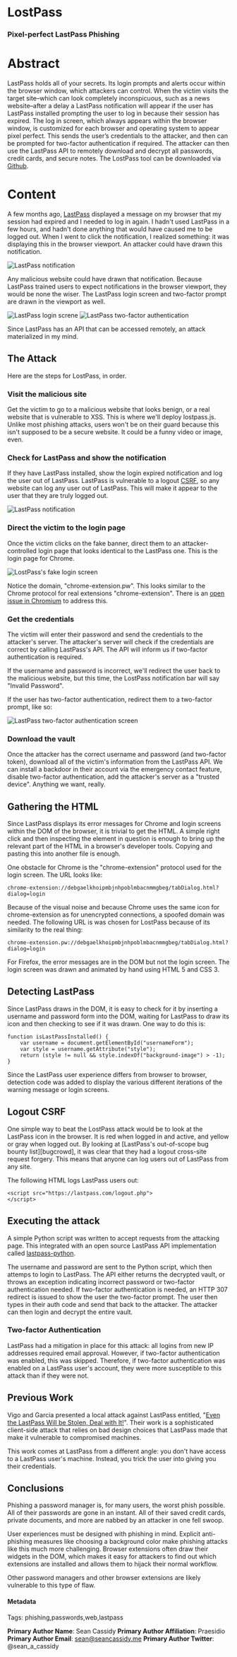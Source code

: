 # LostPass
### Pixel-perfect LastPass Phishing

# Abstract

LastPass holds all of your secrets. Its login prompts and alerts occur within the browser window, which attackers can control. When the victim visits the target site–which can look completely inconspicuous, such as a news website–after a delay a LastPass notification will appear if the user has LastPass installed prompting the user to log in because their session has expired. The log in screen, which always appears within the browser window, is customized for each browser and operating system to appear pixel perfect. This sends the user’s credentials to the attacker, and then can be prompted for two-factor authentication if required. The attacker can then use the LastPass API to remotely download and decrypt all passwords, credit cards, and secure notes. The LostPass tool can be downloaded via [Github][github].

# Content

A few months ago, [LastPass][lastpass] displayed a message on my browser that my session had expired and I needed to log in again. I hadn't used LastPass in a few hours, and hadn't done anything that would have caused me to be logged out. When I went to click the notification, I realized something: it was displaying this in the browser viewport. An attacker could have drawn this notification.

![LastPass notification](imgs/01_lastpass_notification.png)

Any malicious website could have drawn that notification. Because LastPass trained users to expect notifications in the browser viewport, they would be none the wiser. The LastPass login screen and two-factor prompt are drawn in the viewport as well.

![LastPass login screne](imgs/01_lastpass_login.png)
![LastPass two-factor authentication](imgs/01_lastpass_2fa.png)

Since LastPass has an API that can be accessed remotely, an attack materialized in my mind.

## The Attack

Here are the steps for LostPass, in order.

### Visit the malicious site

Get the victim to go to a malicious website that looks benign, or a real website that is vulnerable to XSS. This is where we'll deploy lostpass.js. Unlike most phishing attacks, users won't be on their guard because this isn't supposed to be a secure website. It could be a funny video or image, even.

### Check for LastPass and show the notification

If they have LastPass installed, show the login expired notification and log the user out of LastPass. LastPass is vulnerable to a logout [CSRF][csrf], so any website can log any user out of LastPass. This will make it appear to the user that they are truly logged out.

![LastPass notification](/imgs/01_lastpass_notification.png)

### Direct the victim to the login page

Once the victim clicks on the fake banner, direct them to an
attacker-controlled login page that looks identical to the LastPass one. This
is the login page for Chrome.

![LostPass's fake login screen](/imgs/01_lastpass_login.png)

Notice the domain, "chrome-extension.pw". This looks similar to the Chrome
protocol for real extensions "chrome-extension". There is an [open issue in
Chromium][chromebug] to address this.

### Get the credentials

The victim will enter their password and send the credentials to the
attacker's server. The attacker's server will check if the credentials are
correct by calling LastPass's API. The API will inform us if two-factor 
authentication is required.

If the username and password is incorrect, we'll redirect the user back to the
malicious website, but this time, the LostPass notification bar will say
"Invalid Password".

If the user has two-factor authentication, redirect them to a two-factor
prompt, like so:

![LastPass two-factor authentication screen](/imgs/lastpass_2fa.png)

### Download the vault

Once the attacker has the correct username and password (and two-factor
token), download all of the victim's information from the LastPass API. We can
install a backdoor in their account via the emergency contact feature, disable
two-factor authentication, add the attacker's server as a "trusted device".
Anything we want, really.

## Gathering the HTML

Since LastPass displays its error messages for Chrome and login screens within 
the DOM of the browser, it is trivial to get the HTML. A simple right click and
then inspecting the element in question is enough to bring up the relevant part
of the HTML in a browser's developer tools. Copying and pasting this into
another file is enough.

One obstacle for Chrome is the "chrome-extension" protocol used for the login
screen. The URL looks like:

    chrome-extension://debgaelkhoipmbjnhpoblmbacnmmgbeg/tabDialog.html?dialog=login

Because of the visual noise and because Chrome uses the same icon for
chrome-extension as for unencrypted connections, a spoofed domain was needed.
The following URL is was chosen for LostPass because of its similarity to the
real thing:

    chrome-extension.pw://debgaelkhoipmbjnhpoblmbacnmmgbeg/tabDialog.html?dialog=login

For Firefox, the error messages are in the DOM but not the login screen. The
login screen was drawn and animated by hand using HTML 5 and CSS 3.

## Detecting LastPass

Since LastPass draws in the DOM, it is easy to check for it by inserting a
username and password form into the DOM, waiting for LastPass to draw its icon
and then checking to see if it was drawn. One way to do this is:

    function isLastPassInstalled() {
        var username = document.getElementById("usernameForm");
        var style = username.getAttribute("style");
        return (style != null && style.indexOf("background-image") > -1);
    }

Since the LastPass user experience differs from browser to browser, detection
code was added to display the various different iterations of the warning
message or login screens.

## Logout CSRF

One simple way to beat the LostPass attack would be to look at the LastPass
icon in the browser. It is red when logged in and active, and yellow or gray
when logged out. By looking at [LastPass's out-of-scope bug bounty
list][bugcrowd], it was clear that they had a logout cross-site request
forgery. This means that anyone can log users out of LastPass from any site.

The following HTML logs LastPass users out:

    <script src="https://lastpass.com/logout.php">
    </script>

## Executing the attack

A simple Python script was written to accept requests from the attacking page. This integrated with an open source LastPass API implementation called [lastpass-python][lastpasspython].

The username and password are sent to the Python script, which then attemps to login to LastPass. The API either returns the decrypted vault, or throws an exception indicating incorrect password or two-factor authentication needed. If two-factor authentication is needed, an HTTP 307 redirect is issued to show the user the two-factor prompt. The user then types in their auth code and send that back to the attacker. The attacker can then login and decrypt the entire vault.

### Two-factor Authentication

LastPass had a mitigation in place for this attack: all logins from new IP addresses required email approval. However, if two-factor authentication was enabled, this was skipped. Therefore, if two-factor authentication was enabled on a LastPass user's account, they were more susceptible to this attack than if they were not.

## Previous Work

Vigo and Garcia presented a local attack against LastPass entitled, "[Even the LastPass Will be Stolen, Deal with It!][vigo]". Their work is a sophisticated client-side attack that relies on bad design choices that LastPass made that make it vulnerable to compromised machines.

This work comes at LastPass from a different angle: you don't have access to a LastPass user's machine. Instead, you trick the user into giving you their credentials.

## Conclusions

Phishing a password manager is, for many users, the worst phish possible. All of their passwords are gone in an instant. All of their saved credit cards, private documents, and more are nabbed by an attacker in one fell swoop.

User experiences must be designed with phishing in mind. Explicit anti-phishing measures like choosing a background color make phishing attacks like this much more challenging. Browser extensions often draw their widgets in the DOM, which makes it easy for attackers to find out which extensions are installed and allows them to hijack their normal workflow.

Other password managers and other browser extensions are likely vulnerable to this type of flaw.

#### Metadata

Tags: phishing,passwords,web,lastpass

**Primary Author Name**: Sean Cassidy
**Primary Author Affiliation**: Praesidio
**Primary Author Email**: sean@seancassidy.me 
**Primary Author Twitter**: @sean_a_cassidy

[lastpass]: https://en.wikipedia.org/wiki/LastPass
[github]: https://github.com/cxxr/lostpass
[vigo]: http://www.martinvigo.com/even-the-lastpass-will-be-stolen-deal-with-it/
[chromebug]: https://code.google.com/p/chromium/issues/detail?id=453093
[csrf]: https://en.wikipedia.org/wiki/Cross-site_request_forgery
[lastpasspython]: https://github.com/konomae/lastpass-python

